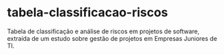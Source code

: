 # tabela-classificacao-riscos
Tabela de classificação e análise de riscos em projetos de software, extraída de um estudo sobre gestão de projetos em Empresas Juniores de TI.

